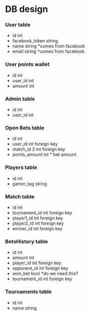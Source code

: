 # DB design

### User table
* id                int
* facebook_token    string
* name              string \*comes from facebook
* email             string \*comes from facebook

### User points wallet
* id                int
* user_id           int
* amount            int

### Admin table
* id                int
* user_id           int  

### Open Bets table
* id                int
* user_id           int  foreign key
* match_id 2        int  foreign key
* points_amount     int  \* bet amount

### Players table
* id                int
* gamer_tag         string

### Match table
* id                int
* tournament_id     int  foreign key
* player1_id        int  foreign key
* player2_id        int  foreign key
* winner_id         int  foreign key

### BetsHistory table
* id                int
* amount            int  
* player_id         int  foreign key
* opponent_id       int  foreign key
* won_bet           bool \*do we need this?
* tournament_id     int  foreign key

### Tournaments table
* id               int 
* name             string
